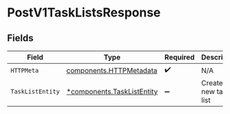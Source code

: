 # PostV1TaskListsResponse


## Fields

| Field                                                                   | Type                                                                    | Required                                                                | Description                                                             |
| ----------------------------------------------------------------------- | ----------------------------------------------------------------------- | ----------------------------------------------------------------------- | ----------------------------------------------------------------------- |
| `HTTPMeta`                                                              | [components.HTTPMetadata](../../models/components/httpmetadata.md)      | :heavy_check_mark:                                                      | N/A                                                                     |
| `TaskListEntity`                                                        | [*components.TaskListEntity](../../models/components/tasklistentity.md) | :heavy_minus_sign:                                                      | Creates a new task list                                                 |